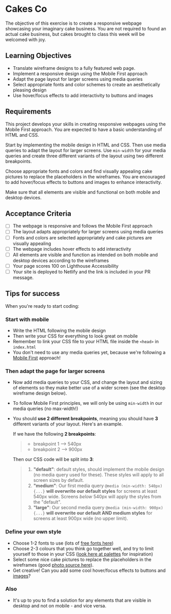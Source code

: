 # Cakes Co

The objective of this exercise is to create a responsive webpage showcasing your imaginary cake business. You are not required to found an actual cake business, but cakes brought to class this week will be welcomed with joy.

## Learning Objectives

- Translate wireframe designs to a fully featured web page.
- Implement a responsive design using the Mobile First approach
- Adapt the page layout for larger screens using media queries
- Select appropriate fonts and color schemes to create an aesthetically pleasing design
- Use hover/focus effects to add interactivity to buttons and images

## Requirements

This project develops your skills in creating responsive webpages using the Mobile First approach. You are expected to have a basic understanding of HTML and CSS.

Start by implementing the mobile design in HTML and CSS. Then use media queries to adapt the layout for larger screens. Use `min-width` for your media queries and create three different variants of the layout using two different breakpoints.

Choose appropriate fonts and colors and find visually appealing cake pictures to replace the placeholders in the wireframes. You are encouraged to add hover/focus effects to buttons and images to enhance interactivity.

Make sure that all elements are visible and functional on both mobile and desktop devices.

## Acceptance Criteria

- [ ] The webpage is responsive and follows the Mobile First approach
- [ ] The layout adapts appropriately for larger screens using media queries
- [ ] Fonts and colors are selected appropriately and cake pictures are visually appealing
- [ ] The webpage includes hover effects to add interactivity
- [ ] All elements are visible and function as intended on both mobile and desktop devices according to the wireframes
- [ ] Your page scores 100 on Lighthouse Accessibility
- [ ] Your site is deployed to Netlify and the link is included in your PR message.

## Tips for success

When you're ready to start coding:

### Start with mobile

- Write the HTML following the mobile design
- Then write your CSS for everything to look great on mobile
- Remember to link your CSS file to your HTML file inside the `<head>` in `index.html`
- You don't need to use any media queries yet, because we're following a [Mobile First](https://www.invisionapp.com/inside-design/mobile-first-design/) approach!

### Then adapt the page for larger screens

- Now add media queries to your CSS, and change the layout and sizing of elements so they make better use of a wider screen (see the desktop wireframe design below).
- To follow Mobile First principles, we will only be using `min-width` in our media queries (no max-width!)
- You should **use 2 different breakpoints**, meaning you should have **3** different variants of your layout. Here's an example.

  If we have the following **2 breakpoints**:

  > - breakpoint 1 --> 540px
  > - breakpoint 2 --> 900px

  Then our CSS code will be split into **3**:

  > 1. **"default"**: default styles, should implement the mobile design (no media query used for these). These styles will apply to all screen sizes by default.
  > 2. **"medium"**: Our first media query `@media (min-width: 540px) {...}` **will overwrite our default styles** for screens at least 540px wide. Screens _below_ 540px will apply the styles from the "default".
  > 3. **"large"**: Our second media query `@media (min-width: 900px) {...}` **will overwrite our default AND medium styles** for screens at least 900px wide (no upper limit).

### Define your own style

- Choose 1-2 fonts to use (lots of [free fonts here](https://fonts.google.com/))
- Choose 2-3 colours that you think go together well, and try to limit yourself to those in your CSS ([look here at palettes](https://coolors.co/palettes/trending) for inspiration)
- Select some nice cake pictures to replace the placeholders in the wireframes (good [photo source here](https://unsplash.com/images/food/cake)).
- Get creative! Can you add some cool hover/focus effects to buttons and [images](https://www.wix.com/website-template/view/html/1911?siteId=c1c72d26-c040-41f2-80ce-0b0f8aef01b4&metaSiteId=5d77fab8-f068-4228-8b61-4181af054ca6&originUrl=https%3A%2F%2Fwww.wix.com%2Fwebsite%2Ftemplates&tpClick=view_button)?

### Also

- It's up to you to find a solution for any elements that are visible in desktop and not on mobile - and vice versa.
